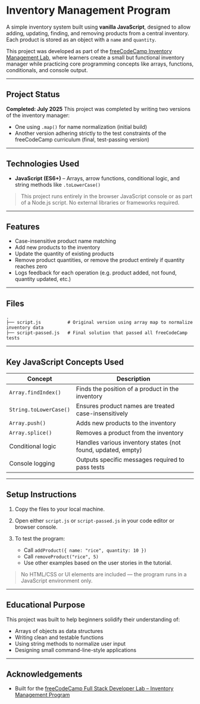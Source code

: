 # Inventory Management Program

A simple inventory system built using **vanilla JavaScript**, designed to allow adding, updating, finding, and removing products from a central inventory. Each product is stored as an object with a `name` and `quantity`.

This project was developed as part of the [freeCodeCamp Inventory Management Lab](https://www.freecodecamp.org/learn/full-stack-developer/lab-inventory-management-program/build-an-inventory-management-program), where learners create a small but functional inventory manager while practicing core programming concepts like arrays, functions, conditionals, and console output.

---

## Project Status

**Completed: July 2025**
This project was completed by writing two versions of the inventory manager:

* One using `.map()` for name normalization (initial build)
* Another version adhering strictly to the test constraints of the freeCodeCamp curriculum (final, test-passing version)

---

## Technologies Used

* **JavaScript (ES6+)** – Arrays, arrow functions, conditional logic, and string methods like `.toLowerCase()`

> This project runs entirely in the browser JavaScript console or as part of a Node.js script. No external libraries or frameworks required.

---

## Features

* Case-insensitive product name matching
* Add new products to the inventory
* Update the quantity of existing products
* Remove product quantities, or remove the product entirely if quantity reaches zero
* Logs feedback for each operation (e.g. product added, not found, quantity updated, etc.)

---

## Files

```
.
├── script.js          # Original version using array map to normalize inventory data
├── script-passed.js   # Final solution that passed all freeCodeCamp tests
```

---

## Key JavaScript Concepts Used

| Concept                | Description                                                  |
| ---------------------- | ------------------------------------------------------------ |
| `Array.findIndex()`    | Finds the position of a product in the inventory             |
| `String.toLowerCase()` | Ensures product names are treated case-insensitively         |
| `Array.push()`         | Adds new products to the inventory                           |
| `Array.splice()`       | Removes a product from the inventory                         |
| Conditional logic      | Handles various inventory states (not found, updated, empty) |
| Console logging        | Outputs specific messages required to pass tests             |

---

## Setup Instructions

1. Copy the files to your local machine.

2. Open either `script.js` or `script-passed.js` in your code editor or browser console.

3. To test the program:

   * Call `addProduct({ name: "rice", quantity: 10 })`
   * Call `removeProduct("rice", 5)`
   * Use other examples based on the user stories in the tutorial.

> No HTML/CSS or UI elements are included — the program runs in a JavaScript environment only.

---

## Educational Purpose

This project was built to help beginners solidify their understanding of:

* Arrays of objects as data structures
* Writing clean and testable functions
* Using string methods to normalize user input
* Designing small command-line-style applications

---

## Acknowledgements

* Built for the [freeCodeCamp Full Stack Developer Lab – Inventory Management Program](https://www.freecodecamp.org/learn/full-stack-developer/lab-inventory-management-program/build-an-inventory-management-program)
